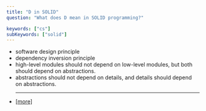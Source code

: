 ```yaml
---
title: "D in SOLID"
question: "What does D mean in SOLID programming?"

keywords: ["cs"]
subKeywords: ["solid"]
---
```


<ul class='list-disc marker:text-white'>
<li>software design principle</li>
<li>dependency inversion principle</li>
<li>high-level modules should not depend on low-level modules, but both should depend on abstractions.</li>
<li>abstractions should not depend on details, and details should depend on abstractions.</li>
<hr>
<li><a class="text-blue-500" target="_blank" href="https://www.youtube.com/watch?v=kF7rQmSRlq0">[more]</a></li>
</ul>
